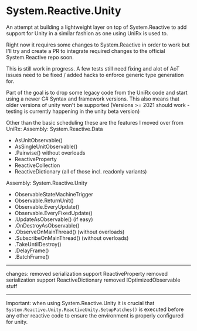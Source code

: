 # System.Reactive.Unity

An attempt at building a lightweight layer on top of System.Reactive to add support for Unity in a similar fashion as one using UniRx is used to.

Right now it requires some changes to System.Reactive in order to work but I'll try and create a PR to integrate required changes to the official System.Reactive repo soon.

This is still work in progress.
A few tests still need fixing and alot of AoT issues need to be fixed / added hacks to enforce generic type generation for.

Part of the goal is to drop some legacy code from the UniRx code and start using a newer C# Syntax and framework versions.
This also means that older versions of unity won't be supported (Versions >= 2021 should work - testing is currently happening in the unity beta version)

Other than the basic scheduling these are the features I moved over from UniRx:
Assembly: System.Reactive.Data
- AsUnitObservable()
- AsSingleUnitObservable()
- .Pairwise() without overloads
- ReactiveProperty
- ReactiveCollection
- ReactiveDictionary
(all of those incl. readonly variants)

Assembly: System.Reactive.Unity
- ObservableStateMachineTrigger
- Observable.ReturnUnit()
- Observable.EveryUpdate()
- Observable.EveryFixedUpdate()
- .UpdateAsObservable() (if easy)
- .OnDestroyAsObservable()
- .ObserveOnMainThread() (without overloads)
- .SubscribeOnMainThread() (without overloads)
- .TakeUntilDestroy()
- .DelayFrame()
- .BatchFrame()

---
changes:
removed serialization support ReactiveProperty
removed serialization support ReactiveDictionary
removed IOptimizedObservable stuff

---
Important: when using System.Reactive.Unity it is crucial that
`System.Reactive.Unity.ReactiveUnity.SetupPatches()`
is executed before any other reactive code to ensure the environment is properly configured for unity.


